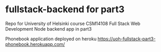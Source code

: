 # fullstack-backend for part3
Repo for University of Helsinki course CSM14108 Full Stack Web Development Node backend app in part3

Phonebook application deployed on heroku https://uoh-fullstack-part3-phonebook.herokuapp.com/